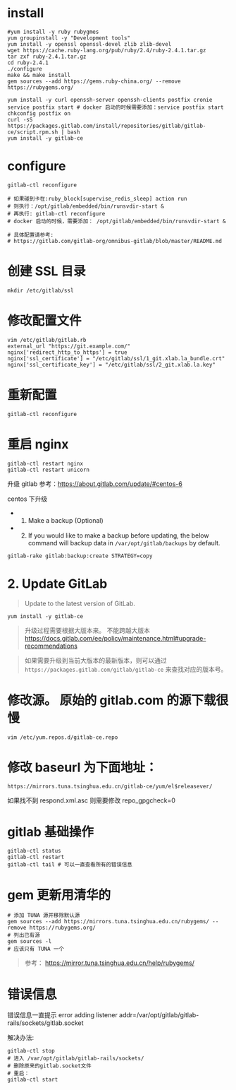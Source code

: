 # install

```
#yum install -y ruby rubygmes
yum groupinstall -y "Development tools"
yum install -y openssl openssl-devel zlib zlib-devel
wget https://cache.ruby-lang.org/pub/ruby/2.4/ruby-2.4.1.tar.gz
tar zxf ruby-2.4.1.tar.gz
cd ruby-2.4.1
./configure
make && make install
gem sources --add https://gems.ruby-china.org/ --remove https://rubygems.org/

yum install -y curl openssh-server openssh-clients postfix cronie
service postfix start # docker 启动的时候需要添加：service postfix start
chkconfig postfix on
curl -sS https://packages.gitlab.com/install/repositories/gitlab/gitlab-ce/script.rpm.sh | bash
yum install -y gitlab-ce
```

# configure

`gitlab-ctl reconfigure`

```
# 如果碰到卡在:ruby_block[supervise_redis_sleep] action run
# 则执行：/opt/gitlab/embedded/bin/runsvdir-start &
# 再执行: gitlab-ctl reconfigure
# docker 启动的时候，需要添加： /opt/gitlab/embedded/bin/runsvdir-start &

# 具体配置请参考:
# https://gitlab.com/gitlab-org/omnibus-gitlab/blob/master/README.md
```

# 创建 SSL 目录

`mkdir /etc/gitlab/ssl`

# 修改配置文件

```
vim /etc/gitlab/gitlab.rb
external_url "https://git.example.com/"
nginx['redirect_http_to_https'] = true
nginx['ssl_certificate'] = "/etc/gitlab/ssl/1_git.xlab.la_bundle.crt"
nginx['ssl_certificate_key'] = "/etc/gitlab/ssl/2_git.xlab.la.key"
```

# 重新配置

`gitlab-ctl reconfigure`

# 重启 nginx

```
gitlab-ctl restart nginx
gitlab-ctl restart unicorn
```

升级 gitlab 参考：https://about.gitlab.com/update/#centos-6

centos 下升级

-   1. Make a backup (Optional)
-   2. If you would like to make a backup before updating, the below command will backup data in `/var/opt/gitlab/backups` by default.

`gitlab-rake gitlab:backup:create STRATEGY=copy`

# 2. Update GitLab

> Update to the latest version of GitLab.

`yum install -y gitlab-ce`

> 升级过程需要根据大版本来。 不能跨越大版本
> https://docs.gitlab.com/ee/policy/maintenance.html#upgrade-recommendations

> 如果需要升级到当前大版本的最新版本，则可以通过 `https://packages.gitlab.com/gitlab/gitlab-ce` 来查找对应的版本号。

# 修改源。 原始的 gitlab.com 的源下载很慢

`vim /etc/yum.repos.d/gitlab-ce.repo`

# 修改 baseurl 为下面地址：

`https://mirrors.tuna.tsinghua.edu.cn/gitlab-ce/yum/el$releasever/`

如果找不到 respond.xml.asc 则需要修改 repo_gpgcheck=0

# gitlab 基础操作

```
gitlab-ctl status
gitlab-ctl restart
gitlab-ctl tail # 可以一直查看所有的错误信息
```

# gem 更新用清华的

```
# 添加 TUNA 源并移除默认源
gem sources --add https://mirrors.tuna.tsinghua.edu.cn/rubygems/ --remove https://rubygems.org/
# 列出已有源
gem sources -l
# 应该只有 TUNA 一个
```

> 参考： https://mirror.tuna.tsinghua.edu.cn/help/rubygems/

# 错误信息

错误信息一直提示 error adding listener addr=/var/opt/gitlab/gitlab-rails/sockets/gitlab.socket

解决办法:

```
gitlab-ctl stop
# 进入 /var/opt/gitlab/gitlab-rails/sockets/
# 删除原来的gitlab.socket文件
# 重启：
gitlab-ctl start
```
